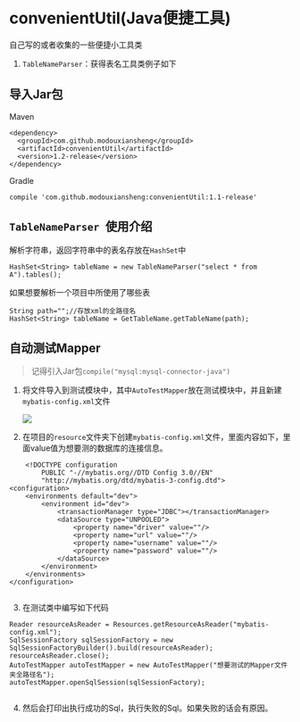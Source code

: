 # convenientUtil(Java便捷工具)

自己写的或者收集的一些便捷小工具类

1. `TableNameParser`：获得表名工具类例子如下

## 导入Jar包

Maven

```
<dependency>
  <groupId>com.github.modouxiansheng</groupId>
  <artifactId>convenientUtil</artifactId>
  <version>1.2-release</version>
</dependency>
```

Gradle

```
compile 'com.github.modouxiansheng:convenientUtil:1.1-release'

```

## `TableNameParser `使用介绍

解析字符串，返回字符串中的表名存放在`HashSet`中

```
HashSet<String> tableName = new TableNameParser("select * from A").tables();

```

如果想要解析一个项目中所使用了哪些表

```
String path="";//存放xml的全路径名
HashSet<String> tableName = GetTableName.getTableName(path);

```

## 自动测试Mapper

> 记得引入Jar包`compile("mysql:mysql-connector-java")`


1. 将文件导入到测试模块中，其中`AutoTestMapper`放在测试模块中，并且新建`mybatis-config.xml`文件
	
	![](https://ws4.sinaimg.cn/large/006tNbRwly1fxov5vfgjyj30bo0bh0tj.jpg)

2. 在项目的`resource`文件夹下创建`mybatis-config.xml`文件，里面内容如下，里面value值为想要测的数据库的连接信息。
	
```
	<!DOCTYPE configuration
        PUBLIC "-//mybatis.org//DTD Config 3.0//EN"
        "http://mybatis.org/dtd/mybatis-3-config.dtd">
<configuration>
    <environments default="dev">
        <environment id="dev">
            <transactionManager type="JDBC"></transactionManager>
            <dataSource type="UNPOOLED">
                <property name="driver" value=""/>
                <property name="url" value=""/>
                <property name="username" value=""/>
                <property name="password" value=""/>
            </dataSource>
        </environment>
    </environments>
</configuration>
	
```
	
3. 在测试类中编写如下代码

```
Reader resourceAsReader = Resources.getResourceAsReader("mybatis-config.xml");
SqlSessionFactory sqlSessionFactory = new SqlSessionFactoryBuilder().build(resourceAsReader);
resourceAsReader.close();
AutoTestMapper autoTestMapper = new AutoTestMapper("想要测试的Mapper文件夹全路径名");
autoTestMapper.openSqlSession(sqlSessionFactory); 
	
```
	
4. 然后会打印出执行成功的Sql，执行失败的Sql。如果失败的话会有原因。
